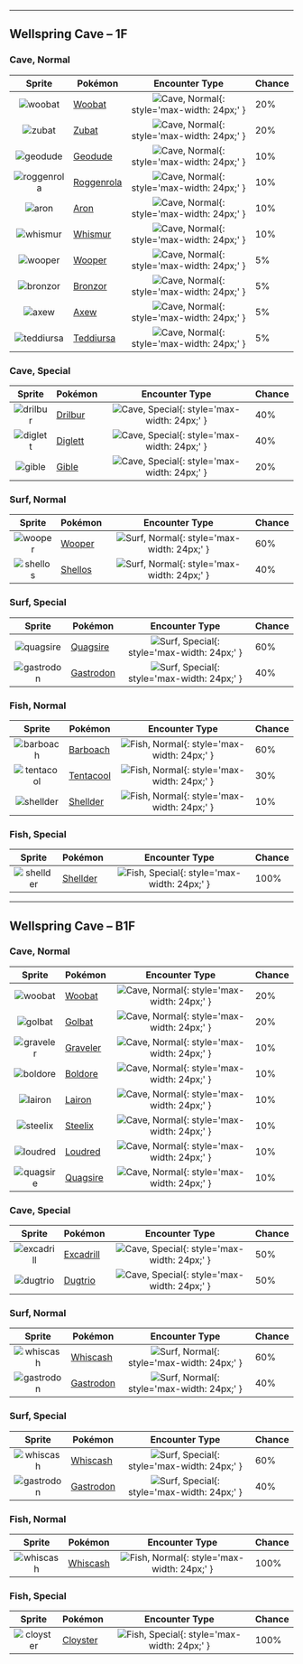 

---

## Wellspring Cave – 1F

### Cave, Normal

| Sprite | Pokémon | Encounter Type | Chance |
| :---: | --- | :---: | --- |
| ![woobat](https://raw.githubusercontent.com/PokeAPI/sprites/master/sprites/pokemon/versions/generation-v/black-white/animated/527.gif) | [Woobat](../pokemon/woobat.md/) | ![Cave, Normal](../assets/encounter_types/cave_normal.png){: style='max-width: 24px;' } | 20% |
| ![zubat](https://raw.githubusercontent.com/PokeAPI/sprites/master/sprites/pokemon/versions/generation-v/black-white/animated/41.gif) | [Zubat](../pokemon/zubat.md/) | ![Cave, Normal](../assets/encounter_types/cave_normal.png){: style='max-width: 24px;' } | 20% |
| ![geodude](https://raw.githubusercontent.com/PokeAPI/sprites/master/sprites/pokemon/versions/generation-v/black-white/animated/74.gif) | [Geodude](../pokemon/geodude.md/) | ![Cave, Normal](../assets/encounter_types/cave_normal.png){: style='max-width: 24px;' } | 10% |
| ![roggenrola](https://raw.githubusercontent.com/PokeAPI/sprites/master/sprites/pokemon/versions/generation-v/black-white/animated/524.gif) | [Roggenrola](../pokemon/roggenrola.md/) | ![Cave, Normal](../assets/encounter_types/cave_normal.png){: style='max-width: 24px;' } | 10% |
| ![aron](https://raw.githubusercontent.com/PokeAPI/sprites/master/sprites/pokemon/versions/generation-v/black-white/animated/304.gif) | [Aron](../pokemon/aron.md/) | ![Cave, Normal](../assets/encounter_types/cave_normal.png){: style='max-width: 24px;' } | 10% |
| ![whismur](https://raw.githubusercontent.com/PokeAPI/sprites/master/sprites/pokemon/versions/generation-v/black-white/animated/293.gif) | [Whismur](../pokemon/whismur.md/) | ![Cave, Normal](../assets/encounter_types/cave_normal.png){: style='max-width: 24px;' } | 10% |
| ![wooper](https://raw.githubusercontent.com/PokeAPI/sprites/master/sprites/pokemon/versions/generation-v/black-white/animated/194.gif) | [Wooper](../pokemon/wooper.md/) | ![Cave, Normal](../assets/encounter_types/cave_normal.png){: style='max-width: 24px;' } | 5% |
| ![bronzor](https://raw.githubusercontent.com/PokeAPI/sprites/master/sprites/pokemon/versions/generation-v/black-white/animated/436.gif) | [Bronzor](../pokemon/bronzor.md/) | ![Cave, Normal](../assets/encounter_types/cave_normal.png){: style='max-width: 24px;' } | 5% |
| ![axew](https://raw.githubusercontent.com/PokeAPI/sprites/master/sprites/pokemon/versions/generation-v/black-white/animated/610.gif) | [Axew](../pokemon/axew.md/) | ![Cave, Normal](../assets/encounter_types/cave_normal.png){: style='max-width: 24px;' } | 5% |
| ![teddiursa](https://raw.githubusercontent.com/PokeAPI/sprites/master/sprites/pokemon/versions/generation-v/black-white/animated/216.gif) | [Teddiursa](../pokemon/teddiursa.md/) | ![Cave, Normal](../assets/encounter_types/cave_normal.png){: style='max-width: 24px;' } | 5%

### Cave, Special

| Sprite | Pokémon | Encounter Type | Chance |
| :---: | --- | :---: | --- |
| ![drilbur](https://raw.githubusercontent.com/PokeAPI/sprites/master/sprites/pokemon/versions/generation-v/black-white/animated/529.gif) | [Drilbur](../pokemon/drilbur.md/) | ![Cave, Special](../assets/encounter_types/cave_special.png){: style='max-width: 24px;' } | 40% |
| ![diglett](https://raw.githubusercontent.com/PokeAPI/sprites/master/sprites/pokemon/versions/generation-v/black-white/animated/50.gif) | [Diglett](../pokemon/diglett.md/) | ![Cave, Special](../assets/encounter_types/cave_special.png){: style='max-width: 24px;' } | 40% |
| ![gible](https://raw.githubusercontent.com/PokeAPI/sprites/master/sprites/pokemon/versions/generation-v/black-white/animated/443.gif) | [Gible](../pokemon/gible.md/) | ![Cave, Special](../assets/encounter_types/cave_special.png){: style='max-width: 24px;' } | 20%

### Surf, Normal

| Sprite | Pokémon | Encounter Type | Chance |
| :---: | --- | :---: | --- |
| ![wooper](https://raw.githubusercontent.com/PokeAPI/sprites/master/sprites/pokemon/versions/generation-v/black-white/animated/194.gif) | [Wooper](../pokemon/wooper.md/) | ![Surf, Normal](../assets/encounter_types/surf_normal.png){: style='max-width: 24px;' } | 60% |
| ![shellos](https://raw.githubusercontent.com/PokeAPI/sprites/master/sprites/pokemon/versions/generation-v/black-white/animated/422.gif) | [Shellos](../pokemon/shellos.md/) | ![Surf, Normal](../assets/encounter_types/surf_normal.png){: style='max-width: 24px;' } | 40%

### Surf, Special

| Sprite | Pokémon | Encounter Type | Chance |
| :---: | --- | :---: | --- |
| ![quagsire](https://raw.githubusercontent.com/PokeAPI/sprites/master/sprites/pokemon/versions/generation-v/black-white/animated/195.gif) | [Quagsire](../pokemon/quagsire.md/) | ![Surf, Special](../assets/encounter_types/surf_special.png){: style='max-width: 24px;' } | 60% |
| ![gastrodon](https://raw.githubusercontent.com/PokeAPI/sprites/master/sprites/pokemon/versions/generation-v/black-white/animated/423.gif) | [Gastrodon](../pokemon/gastrodon.md/) | ![Surf, Special](../assets/encounter_types/surf_special.png){: style='max-width: 24px;' } | 40%

### Fish, Normal

| Sprite | Pokémon | Encounter Type | Chance |
| :---: | --- | :---: | --- |
| ![barboach](https://raw.githubusercontent.com/PokeAPI/sprites/master/sprites/pokemon/versions/generation-v/black-white/animated/339.gif) | [Barboach](../pokemon/barboach.md/) | ![Fish, Normal](../assets/encounter_types/fish_normal.png){: style='max-width: 24px;' } | 60% |
| ![tentacool](https://raw.githubusercontent.com/PokeAPI/sprites/master/sprites/pokemon/versions/generation-v/black-white/animated/72.gif) | [Tentacool](../pokemon/tentacool.md/) | ![Fish, Normal](../assets/encounter_types/fish_normal.png){: style='max-width: 24px;' } | 30% |
| ![shellder](https://raw.githubusercontent.com/PokeAPI/sprites/master/sprites/pokemon/versions/generation-v/black-white/animated/90.gif) | [Shellder](../pokemon/shellder.md/) | ![Fish, Normal](../assets/encounter_types/fish_normal.png){: style='max-width: 24px;' } | 10%

### Fish, Special

| Sprite | Pokémon | Encounter Type | Chance |
| :---: | --- | :---: | --- |
| ![shellder](https://raw.githubusercontent.com/PokeAPI/sprites/master/sprites/pokemon/versions/generation-v/black-white/animated/90.gif) | [Shellder](../pokemon/shellder.md/) | ![Fish, Special](../assets/encounter_types/fish_special.png){: style='max-width: 24px;' } | 100%

---

## Wellspring Cave – B1F

### Cave, Normal

| Sprite | Pokémon | Encounter Type | Chance |
| :---: | --- | :---: | --- |
| ![woobat](https://raw.githubusercontent.com/PokeAPI/sprites/master/sprites/pokemon/versions/generation-v/black-white/animated/527.gif) | [Woobat](../pokemon/woobat.md/) | ![Cave, Normal](../assets/encounter_types/cave_normal.png){: style='max-width: 24px;' } | 20% |
| ![golbat](https://raw.githubusercontent.com/PokeAPI/sprites/master/sprites/pokemon/versions/generation-v/black-white/animated/42.gif) | [Golbat](../pokemon/golbat.md/) | ![Cave, Normal](../assets/encounter_types/cave_normal.png){: style='max-width: 24px;' } | 20% |
| ![graveler](https://raw.githubusercontent.com/PokeAPI/sprites/master/sprites/pokemon/versions/generation-v/black-white/animated/75.gif) | [Graveler](../pokemon/graveler.md/) | ![Cave, Normal](../assets/encounter_types/cave_normal.png){: style='max-width: 24px;' } | 10% |
| ![boldore](https://raw.githubusercontent.com/PokeAPI/sprites/master/sprites/pokemon/versions/generation-v/black-white/animated/525.gif) | [Boldore](../pokemon/boldore.md/) | ![Cave, Normal](../assets/encounter_types/cave_normal.png){: style='max-width: 24px;' } | 10% |
| ![lairon](https://raw.githubusercontent.com/PokeAPI/sprites/master/sprites/pokemon/versions/generation-v/black-white/animated/305.gif) | [Lairon](../pokemon/lairon.md/) | ![Cave, Normal](../assets/encounter_types/cave_normal.png){: style='max-width: 24px;' } | 10% |
| ![steelix](https://raw.githubusercontent.com/PokeAPI/sprites/master/sprites/pokemon/versions/generation-v/black-white/animated/208.gif) | [Steelix](../pokemon/steelix.md/) | ![Cave, Normal](../assets/encounter_types/cave_normal.png){: style='max-width: 24px;' } | 10% |
| ![loudred](https://raw.githubusercontent.com/PokeAPI/sprites/master/sprites/pokemon/versions/generation-v/black-white/animated/294.gif) | [Loudred](../pokemon/loudred.md/) | ![Cave, Normal](../assets/encounter_types/cave_normal.png){: style='max-width: 24px;' } | 10% |
| ![quagsire](https://raw.githubusercontent.com/PokeAPI/sprites/master/sprites/pokemon/versions/generation-v/black-white/animated/195.gif) | [Quagsire](../pokemon/quagsire.md/) | ![Cave, Normal](../assets/encounter_types/cave_normal.png){: style='max-width: 24px;' } | 10%

### Cave, Special

| Sprite | Pokémon | Encounter Type | Chance |
| :---: | --- | :---: | --- |
| ![excadrill](https://raw.githubusercontent.com/PokeAPI/sprites/master/sprites/pokemon/versions/generation-v/black-white/animated/530.gif) | [Excadrill](../pokemon/excadrill.md/) | ![Cave, Special](../assets/encounter_types/cave_special.png){: style='max-width: 24px;' } | 50% |
| ![dugtrio](https://raw.githubusercontent.com/PokeAPI/sprites/master/sprites/pokemon/versions/generation-v/black-white/animated/51.gif) | [Dugtrio](../pokemon/dugtrio.md/) | ![Cave, Special](../assets/encounter_types/cave_special.png){: style='max-width: 24px;' } | 50%

### Surf, Normal

| Sprite | Pokémon | Encounter Type | Chance |
| :---: | --- | :---: | --- |
| ![whiscash](https://raw.githubusercontent.com/PokeAPI/sprites/master/sprites/pokemon/versions/generation-v/black-white/animated/340.gif) | [Whiscash](../pokemon/whiscash.md/) | ![Surf, Normal](../assets/encounter_types/surf_normal.png){: style='max-width: 24px;' } | 60% |
| ![gastrodon](https://raw.githubusercontent.com/PokeAPI/sprites/master/sprites/pokemon/versions/generation-v/black-white/animated/423.gif) | [Gastrodon](../pokemon/gastrodon.md/) | ![Surf, Normal](../assets/encounter_types/surf_normal.png){: style='max-width: 24px;' } | 40%

### Surf, Special

| Sprite | Pokémon | Encounter Type | Chance |
| :---: | --- | :---: | --- |
| ![whiscash](https://raw.githubusercontent.com/PokeAPI/sprites/master/sprites/pokemon/versions/generation-v/black-white/animated/340.gif) | [Whiscash](../pokemon/whiscash.md/) | ![Surf, Special](../assets/encounter_types/surf_special.png){: style='max-width: 24px;' } | 60% |
| ![gastrodon](https://raw.githubusercontent.com/PokeAPI/sprites/master/sprites/pokemon/versions/generation-v/black-white/animated/423.gif) | [Gastrodon](../pokemon/gastrodon.md/) | ![Surf, Special](../assets/encounter_types/surf_special.png){: style='max-width: 24px;' } | 40%

### Fish, Normal

| Sprite | Pokémon | Encounter Type | Chance |
| :---: | --- | :---: | --- |
| ![whiscash](https://raw.githubusercontent.com/PokeAPI/sprites/master/sprites/pokemon/versions/generation-v/black-white/animated/340.gif) | [Whiscash](../pokemon/whiscash.md/) | ![Fish, Normal](../assets/encounter_types/fish_normal.png){: style='max-width: 24px;' } | 100%

### Fish, Special

| Sprite | Pokémon | Encounter Type | Chance |
| :---: | --- | :---: | --- |
| ![cloyster](https://raw.githubusercontent.com/PokeAPI/sprites/master/sprites/pokemon/versions/generation-v/black-white/animated/91.gif) | [Cloyster](../pokemon/cloyster.md/) | ![Fish, Special](../assets/encounter_types/fish_special.png){: style='max-width: 24px;' } | 100% |
